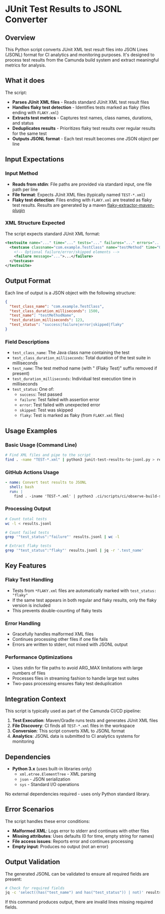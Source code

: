 # JUnit Test Results to JSONL Converter

## Overview

This Python script converts JUnit XML test result files into JSON Lines (JSONL) format for CI analytics and monitoring purposes. It's designed to process test results from the Camunda build system and extract meaningful metrics for analysis.

## What it does

The script:
- **Parses JUnit XML files** - Reads standard JUnit XML test result files
- **Handles flaky test detection** - Identifies tests marked as flaky (files ending with `FLAKY.xml`)
- **Extracts test metrics** - Captures test names, class names, durations, and status
- **Deduplicates results** - Prioritizes flaky test results over regular results for the same test
- **Outputs JSONL format** - Each test result becomes one JSON object per line

## Input Expectations

### Input Method

- **Reads from stdin**: File paths are provided via standard input, one file path per line
- **File format**: Expects JUnit XML files (typically named `TEST-*.xml`)
- **Flaky test detection**: Files ending with `FLAKY.xml` are treated as flaky test results. Results are generated by a maven [flaky-extractor-maven-plugin](https://github.com/camunda/flaky-test-extractor-maven-plugin)

### XML Structure Expected

The script expects standard JUnit XML format:

```xml
<testsuite name="..." time="..." tests="..." failures="..." errors="...">
  <testcase classname="com.example.TestClass" name="testMethod" time="0.123">
    <!-- Optional failure/error/skipped elements -->
    <failure message="...">...</failure>
  </testcase>
</testsuite>
```

## Output Format

Each line of output is a JSON object with the following structure:

```json
{
  "test_class_name": "com.example.TestClass",
  "test_class_duration_milliseconds": 1500,
  "test_name": "testMethodName",
  "test_duration_milliseconds": 123,
  "test_status": "success|failure|error|skipped|flaky"
}
```

### Field Descriptions

- `test_class_name`: The Java class name containing the test
- `test_class_duration_milliseconds`: Total duration of the test suite in milliseconds
- `test_name`: The test method name (with " (Flaky Test)" suffix removed if present)
- `test_duration_milliseconds`: Individual test execution time in milliseconds
- `test_status`: One of:
  - `success`: Test passed
  - `failure`: Test failed with assertion error
  - `error`: Test failed with unexpected error
  - `skipped`: Test was skipped
  - `flaky`: Test is marked as flaky (from `FLAKY.xml` files)

## Usage Examples

### Basic Usage (Command Line)

```bash
# Find XML files and pipe to the script
find . -name "TEST-*.xml" | python3 junit-test-results-to-jsonl.py > results.jsonl
```

### GitHub Actions Usage

```yaml
- name: Convert test results to JSONL
  shell: bash
  run: |
    find . -iname 'TEST-*.xml' | python3 .ci/scripts/ci/observe-build-status/junit-test-results-to-jsonl.py > test-results.jsonl
```

### Processing Output

```bash
# Count total tests
wc -l < results.jsonl

# Count failed tests
grep '"test_status":"failure"' results.jsonl | wc -l

# Extract flaky tests
grep '"test_status":"flaky"' results.jsonl | jq -r '.test_name'
```

## Key Features

### Flaky Test Handling

- Tests from `*FLAKY.xml` files are automatically marked with `test_status: "flaky"`
- If the same test appears in both regular and flaky results, only the flaky version is included
- This prevents double-counting of flaky tests

### Error Handling

- Gracefully handles malformed XML files
- Continues processing other files if one file fails
- Errors are written to stderr, not mixed with JSONL output

### Performance Optimizations

- Uses stdin for file paths to avoid ARG_MAX limitations with large numbers of files
- Processes files in streaming fashion to handle large test suites
- Two-pass processing ensures flaky test deduplication

## Integration Context

This script is typically used as part of the Camunda CI/CD pipeline:

1. **Test Execution**: Maven/Gradle runs tests and generates JUnit XML files
2. **File Discovery**: CI finds all `TEST-*.xml` files in the workspace
3. **Conversion**: This script converts XML to JSONL format
4. **Analytics**: JSONL data is submitted to CI analytics systems for monitoring

## Dependencies

- **Python 3.x** (uses built-in libraries only)
  - `xml.etree.ElementTree` - XML parsing
  - `json` - JSON serialization
  - `sys` - Standard I/O operations

No external dependencies required - uses only Python standard library.

## Error Scenarios

The script handles these error conditions:
- **Malformed XML**: Logs error to stderr and continues with other files
- **Missing attributes**: Uses defaults (0 for time, empty string for names)
- **File access issues**: Reports error and continues processing
- **Empty input**: Produces no output (not an error)

## Output Validation

The generated JSONL can be validated to ensure all required fields are present:

```bash
# Check for required fields
jq -c 'select((has("test_name") and has("test_status")) | not)' results.jsonl
```

If this command produces output, there are invalid lines missing required fields.
